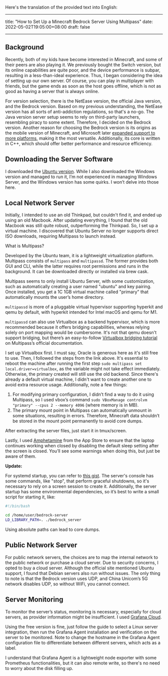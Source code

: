Here's the translation of the provided text into English:

---

title: "How to Set Up a Minecraft Bedrock Server Using Multipass"
date: 2022-05-02T19:05:00+08:00
draft: false

---

## Background

Recently, both of my kids have become interested in Minecraft, and some of their peers are also playing it. We previously bought the Switch version, but its online capabilities are quite poor, and the device performance is subpar, resulting in a less-than-ideal experience. Thus, I began considering the idea of setting up our own server. Of course, you can play in multiplayer with friends, but the game ends as soon as the host goes offline, which is not as good as having a server that is always online.

For version selection, there is the NetEase version, the official Java version, and the Bedrock version. Based on my previous understanding, the NetEase version has all sorts of anti-addiction regulations, so that's a no-go. The Java version server setup seems to rely on third-party launchers, resembling piracy to some extent. Therefore, I decided on the Bedrock version. Another reason for choosing the Bedrock version is its origins as the mobile version of Minecraft, and Microsoft later [expanded support to more platforms](https://minecraft.fandom.com/zh/wiki/%E5%9F%BA%E5%B2%A9%E7%89%88?variant=zh), making it the most versatile. Additionally, its core is written in C++, which should offer better performance and resource efficiency.

## Downloading the Server Software

I downloaded the [Ubuntu version](https://www.minecraft.net/en-us/download/server/bedrock). While I also downloaded the Windows version and managed to run it, I’m not experienced in managing Windows Server, and the Windows version has some quirks. I won’t delve into those here.

## Local Network Server

Initially, I intended to use an old Thinkpad, but couldn't find it, and ended up using an old Macbook. After updating everything, I found that the old Macbook was still quite robust, outperforming the Thinkpad. So, I set up a virtual machine. I discovered that Ubuntu Server no longer supports direct ISO downloads, requiring Multipass to launch instead.

What is Multipass?

Developed by the Ubuntu team, it is a lightweight virtualization platform. Multipass consists of `multipass` and `multipassd`. The former provides both GUI and CLI, while the latter requires root permissions and runs in the background. It can be downloaded directly or installed via brew cask.

Multipass seems to only install Ubuntu Server, with some customization, such as automatically creating a user named "ubuntu" and key pairing. Once installed, you get a 1C 1GB virtual machine called "primary" that automatically mounts the user’s home directory.

`multipassd` is more of a pluggable virtual hypervisor supporting hyperkit and qemu by default, with hyperkit intended for Intel macOS and qemu for M1.

`multipassd` can also use Virtualbox as a backend hypervisor, which is more recommended because it offers bridging capabilities, whereas relying solely on port mapping would be cumbersome. It's not that qemu doesn't support bridging, but there’s an easy-to-follow [Virtualbox bridging tutorial](https://multipass.run/docs/set-up-the-driver) on Multipass’s official documentation.

I set up Virtualbox first. I must say, Oracle is generous here as it's still free to use. Then, I followed the steps from the link above. It's essential to reboot the machine after running the first step `sudo multipass set local.driver=virtualbox`, as the variable might not take effect immediately. Otherwise, the primary created will still use the old backend. Since there's already a default virtual machine, I didn't want to create another one to avoid extra resource usage. Additionally, note a few things:

1. For modifying primary configuration, I didn’t find a way to do it using Multipass, so I used vbox’s command `sudo VBoxManage controlvm "primary" --cpus 2 --memory 4096` (where memory is in MB).
2. The primary mount point in Multipass can automatically unmount in some situations, resulting in errors. Therefore, Minecraft data shouldn’t be stored in the mount point permanently to avoid core dumps.

After extracting the server files, just start it in tmux/screen.

Lastly, I used [Amphetamine](https://apps.apple.com/us/app/amphetamine/id937984704?mt=12) from the App Store to ensure that the laptop continues working when closed by disabling the default sleep setting after the screen is closed. You’ll see some warnings when doing this, but just be aware of them.

**Update:**

For systemd startup, you can refer to [this gist](https://gist.github.com/gatopeich/36ed7fab3850367bbcd8e6f40becd4e5). The server's console has some commands, like "stop", that perform graceful shutdowns, so it's necessary to rely on a screen session to create it. Additionally, the server startup has some environmental dependencies, so it’s best to write a small script for starting it, like:

```bash
#!/bin/bash

cd /home/user/bedrock-server
LD_LIBRARY_PATH=. ./bedrock_server
```

Using absolute paths can lead to core dumps.

## Public Network Server

For public network servers, the choices are to map the internal network to the public network or purchase a cloud server. Due to security concerns, I opted to buy a cloud server. Although the official site mentioned Ubuntu support, I found that Debian servers also run without issues. The only thing to note is that the Bedrock version uses UDP, and China Unicom’s 5G network disables UDP, so without WiFi, you cannot connect.

## Server Monitoring

To monitor the server’s status, monitoring is necessary, especially for cloud servers, as provider information might be insufficient. I used [Grafana Cloud](https://grafana.com/products/cloud/).

Using the free version is fine, just follow the guide to select a Linux server integration, then run the Grafana Agent installation and verification on the server to be monitored. Note to change the hostname in the Grafana Agent configuration file to differentiate between different servers, which acts as a label.

I understand that Grafana Agent is a lightweight node exporter with some Prometheus functionalities, but it can also remote write, so there's no need to worry about the disk filling up.

